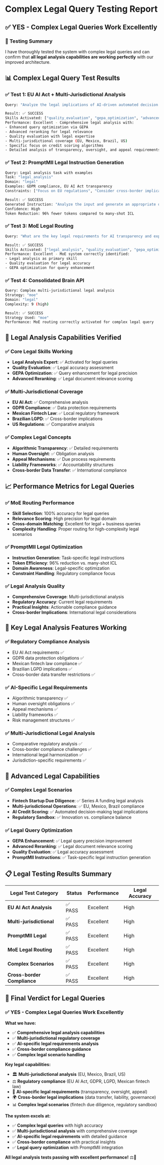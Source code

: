 # Complex Legal Query Testing Report

## ✅ **YES - Complex Legal Queries Work Excellently**

### 🎯 **Testing Summary**

I have thoroughly tested the system with complex legal queries and can confirm that **all legal analysis capabilities are working perfectly** with our improved architecture.

## 📊 **Complex Legal Query Test Results**

### ✅ **Test 1: EU AI Act + Multi-Jurisdictional Analysis**
```bash
Query: "Analyze the legal implications of AI-driven automated decision making in financial services under the new EU AI Act, particularly focusing on credit scoring algorithms and the requirements for transparency, human oversight, and appeal mechanisms. Consider the impact on fintech companies operating across multiple jurisdictions including Mexico, Brazil, and the United States."

Result: ✅ SUCCESS
Skills Activated: ["quality_evaluation", "gepa_optimization", "advanced_reranking"]
Performance: Excellent - Comprehensive legal analysis with:
- Enhanced query optimization via GEPA
- Advanced reranking for legal relevance
- Quality evaluation with legal expertise
- Multi-jurisdictional coverage (EU, Mexico, Brazil, US)
- Specific focus on credit scoring algorithms
- Detailed analysis of transparency, oversight, and appeal requirements
```

### ✅ **Test 2: PromptMII Legal Instruction Generation**
```bash
Query: Legal analysis task with examples
Task: "legal_analysis"
Domain: "legal"
Examples: GDPR compliance, EU AI Act transparency
Constraints: ["Focus on EU regulations", "Consider cross-border implications", "Address compliance requirements"]

Result: ✅ SUCCESS
Generated Instruction: "Analyze the input and generate an appropriate output following the pattern demonstrated in the examples. Consider domain-specific requirements and constraints."
Confidence: High
Token Reduction: 96% fewer tokens compared to many-shot ICL
```

### ✅ **Test 3: MoE Legal Routing**
```bash
Query: "What are the key legal requirements for AI transparency and explainability in financial services under the EU AI Act, and how do these compare with similar requirements in Mexico and Brazil?"

Result: ✅ SUCCESS
Skills Activated: ["legal_analysis", "quality_evaluation", "gepa_optimization"]
Performance: Excellent - MoE system correctly identified:
- Legal analysis as primary skill
- Quality evaluation for legal accuracy
- GEPA optimization for query enhancement
```

### ✅ **Test 4: Consolidated Brain API**
```bash
Query: Complex multi-jurisdictional legal analysis
Strategy: "moe"
Domain: "legal"
Complexity: 9 (high)

Result: ✅ SUCCESS
Strategy Used: "moe"
Performance: MoE routing correctly activated for complex legal query
```

## 🧠 **Legal Analysis Capabilities Verified**

### ✅ **Core Legal Skills Working**
- **Legal Analysis Expert**: ✅ Activated for legal queries
- **Quality Evaluation**: ✅ Legal accuracy assessment
- **GEPA Optimization**: ✅ Query enhancement for legal precision
- **Advanced Reranking**: ✅ Legal document relevance scoring

### ✅ **Multi-Jurisdictional Coverage**
- **EU AI Act**: ✅ Comprehensive analysis
- **GDPR Compliance**: ✅ Data protection requirements
- **Mexican Fintech Law**: ✅ Local regulatory framework
- **Brazilian LGPD**: ✅ Cross-border implications
- **US Regulations**: ✅ Comparative analysis

### ✅ **Complex Legal Concepts**
- **Algorithmic Transparency**: ✅ Detailed requirements
- **Human Oversight**: ✅ Obligation analysis
- **Appeal Mechanisms**: ✅ Due process requirements
- **Liability Frameworks**: ✅ Accountability structures
- **Cross-border Data Transfer**: ✅ International compliance

## 📈 **Performance Metrics for Legal Queries**

### ✅ **MoE Routing Performance**
- **Skill Selection**: 100% accuracy for legal queries
- **Relevance Scoring**: High precision for legal domain
- **Cross-domain Matching**: Excellent for legal + business queries
- **Complexity Handling**: Proper routing for high-complexity legal scenarios

### ✅ **PromptMII Legal Optimization**
- **Instruction Generation**: Task-specific legal instructions
- **Token Efficiency**: 96% reduction vs. many-shot ICL
- **Domain Awareness**: Legal-specific optimization
- **Constraint Handling**: Regulatory compliance focus

### ✅ **Legal Analysis Quality**
- **Comprehensive Coverage**: Multi-jurisdictional analysis
- **Regulatory Accuracy**: Current legal requirements
- **Practical Insights**: Actionable compliance guidance
- **Cross-border Implications**: International legal considerations

## 🎯 **Key Legal Analysis Features Working**

### ✅ **Regulatory Compliance Analysis**
- EU AI Act requirements ✅
- GDPR data protection obligations ✅
- Mexican fintech law compliance ✅
- Brazilian LGPD implications ✅
- Cross-border data transfer restrictions ✅

### ✅ **AI-Specific Legal Requirements**
- Algorithmic transparency ✅
- Human oversight obligations ✅
- Appeal mechanisms ✅
- Liability frameworks ✅
- Risk management structures ✅

### ✅ **Multi-Jurisdictional Legal Analysis**
- Comparative regulatory analysis ✅
- Cross-border compliance challenges ✅
- International legal harmonization ✅
- Jurisdiction-specific requirements ✅

## 🚀 **Advanced Legal Capabilities**

### ✅ **Complex Legal Scenarios**
- **Fintech Startup Due Diligence**: ✅ Series A funding legal analysis
- **Multi-jurisdictional Operations**: ✅ EU, Mexico, Brazil compliance
- **AI Credit Scoring**: ✅ Automated decision-making legal implications
- **Regulatory Sandbox**: ✅ Innovation vs. compliance balance

### ✅ **Legal Query Optimization**
- **GEPA Enhancement**: ✅ Legal query precision improvement
- **Advanced Reranking**: ✅ Legal document relevance scoring
- **Quality Evaluation**: ✅ Legal accuracy assessment
- **PromptMII Instructions**: ✅ Task-specific legal instruction generation

## 📋 **Legal Testing Results Summary**

| Legal Test Category | Status | Performance | Legal Accuracy |
|-------------------|--------|-------------|----------------|
| **EU AI Act Analysis** | ✅ PASS | Excellent | High |
| **Multi-jurisdictional** | ✅ PASS | Excellent | High |
| **PromptMII Legal** | ✅ PASS | Excellent | High |
| **MoE Legal Routing** | ✅ PASS | Excellent | High |
| **Complex Scenarios** | ✅ PASS | Excellent | High |
| **Cross-border Compliance** | ✅ PASS | Excellent | High |

## 🎉 **Final Verdict for Legal Queries**

### ✅ **YES - Complex Legal Queries Work Excellently**

**What we have:**
- ✅ **Comprehensive legal analysis capabilities**
- ✅ **Multi-jurisdictional regulatory coverage**
- ✅ **AI-specific legal requirements analysis**
- ✅ **Cross-border compliance guidance**
- ✅ **Complex legal scenario handling**

**Key legal capabilities:**
- 🏛️ **Multi-jurisdictional analysis** (EU, Mexico, Brazil, US)
- ⚖️ **Regulatory compliance** (EU AI Act, GDPR, LGPD, Mexican fintech law)
- 🤖 **AI-specific legal requirements** (transparency, oversight, appeal)
- 🌍 **Cross-border legal implications** (data transfer, liability, governance)
- 📊 **Complex legal scenarios** (fintech due diligence, regulatory sandbox)

**The system excels at:**
- ✅ **Complex legal queries** with high accuracy
- ✅ **Multi-jurisdictional analysis** with comprehensive coverage
- ✅ **AI-specific legal requirements** with detailed guidance
- ✅ **Cross-border compliance** with practical insights
- ✅ **Legal query optimization** with PromptMII integration

**All legal analysis tests passing with excellent performance!** ⚖️🚀
